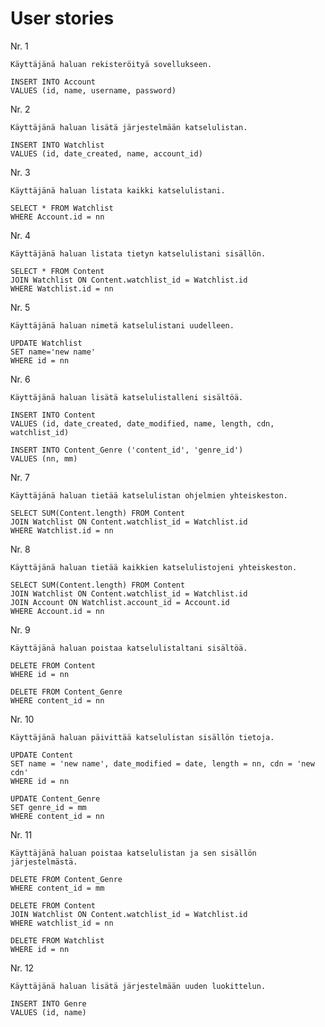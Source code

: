 # User stories

Nr. 1

	Käyttäjänä haluan rekisteröityä sovellukseen.

	INSERT INTO Account
	VALUES (id, name, username, password)

Nr. 2

	Käyttäjänä haluan lisätä järjestelmään katselulistan.
	
	INSERT INTO Watchlist
	VALUES (id, date_created, name, account_id)

Nr. 3

	Käyttäjänä haluan listata kaikki katselulistani.

	SELECT * FROM Watchlist
	WHERE Account.id = nn

Nr. 4

	Käyttäjänä haluan listata tietyn katselulistani sisällön.
	
	SELECT * FROM Content
	JOIN Watchlist ON Content.watchlist_id = Watchlist.id
	WHERE Watchlist.id = nn
	
Nr. 5

	Käyttäjänä haluan nimetä katselulistani uudelleen.
	
	UPDATE Watchlist
	SET name='new name'
	WHERE id = nn
	
Nr. 6

	Käyttäjänä haluan lisätä katselulistalleni sisältöä.
	
	INSERT INTO Content
	VALUES (id, date_created, date_modified, name, length, cdn, watchlist_id)
	
	INSERT INTO Content_Genre ('content_id', 'genre_id')  
	VALUES (nn, mm)
	
Nr. 7

	Käyttäjänä haluan tietää katselulistan ohjelmien yhteiskeston.
	
	SELECT SUM(Content.length) FROM Content
	JOIN Watchlist ON Content.watchlist_id = Watchlist.id
	WHERE Watchlist.id = nn
	
Nr. 8

	Käyttäjänä haluan tietää kaikkien katselulistojeni yhteiskeston.

	SELECT SUM(Content.length) FROM Content
	JOIN Watchlist ON Content.watchlist_id = Watchlist.id
	JOIN Account ON Watchlist.account_id = Account.id
	WHERE Account.id = nn
	
Nr. 9

	Käyttäjänä haluan poistaa katselulistaltani sisältöä.
	
	DELETE FROM Content
	WHERE id = nn
	
	DELETE FROM Content_Genre
	WHERE content_id = nn

Nr. 10

	Käyttäjänä haluan päivittää katselulistan sisällön tietoja.
	
	UPDATE Content
	SET name = 'new name', date_modified = date, length = nn, cdn = 'new cdn'
	WHERE id = nn
	
	UPDATE Content_Genre
	SET genre_id = mm
	WHERE content_id = nn
	
Nr. 11

	Käyttäjänä haluan poistaa katselulistan ja sen sisällön järjestelmästä.
	
	DELETE FROM Content_Genre
	WHERE content_id = mm
	
	DELETE FROM Content
	JOIN Watchlist ON Content.watchlist_id = Watchlist.id
	WHERE watchlist_id = nn
	
	DELETE FROM Watchlist
	WHERE id = nn
	
Nr. 12

	Käyttäjänä haluan lisätä järjestelmään uuden luokittelun.

	INSERT INTO Genre
	VALUES (id, name)
